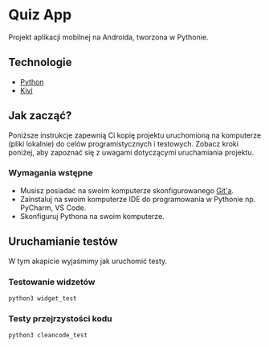 # Quiz App

Projekt aplikacji mobilnej na Androida, tworzona w Pythonie. 

## Technologie
* [Python](https://www.python.org/)
* [Kivi](https://kivy.org/)

## Jak zacząć?

Poniższe instrukcje zapewnią Ci kopię projektu uruchomioną na komputerze (pliki lokalnie) do celów programistycznych i testowych. Zobacz kroki poniżej, aby zapoznać się z uwagami dotyczącymi uruchamiania projektu.

### Wymagania wstępne

* Musisz posiadać na swoim komputerze skonfigurowanego [Git'a](https://git-scm.com/). 
* Zainstaluj na swoim komputerze IDE do programowania w Pythonie np. PyCharm, VS Code. 
* Skonfiguruj Pythona na swoim komputerze.


## Uruchamianie testów

W tym akapicie wyjaśmimy jak uruchomić testy.

### Testowanie widzetów

```
python3 widget_test
```

### Testy przejrzystości kodu

```
python3 cleancode_test
```
